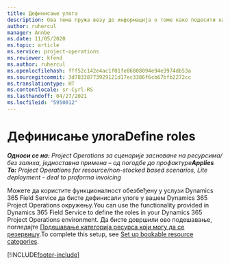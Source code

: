 ```yaml
---
title: Дефинисање улога
description: Ова тема пружа везу до информација о томе како подесити категорије ресурса који могу да се резервишу.
author: ruhercul
manager: Annbe
ms.date: 11/05/2020
ms.topic: article
ms.service: project-operations
ms.reviewer: kfend
ms.author: ruhercul
ms.openlocfilehash: fff52c142e4ac1f01fe86808094e94e3974db53a
ms.sourcegitcommit: 3d78338773929121d17ec3386f6cb67bfb2272cc
ms.translationtype: HT
ms.contentlocale: sr-Cyrl-RS
ms.lasthandoff: 04/27/2021
ms.locfileid: "5950012"
---
```

# <a name="define-roles"></a><span data-ttu-id="4e53a-103">Дефинисање улога</span><span class="sxs-lookup"><span data-stu-id="4e53a-103">Define roles</span></span>

<span data-ttu-id="4e53a-104">_**Односи се на:** Project Operations за сценарије засноване на ресурсима/без залиха, једноставна примена – од погодбе до профактуре_</span><span class="sxs-lookup"><span data-stu-id="4e53a-104">_**Applies To:** Project Operations for resource/non-stocked based scenarios, Lite deployment - deal to proforma invoicing_</span></span>

<span data-ttu-id="4e53a-105">Можете да користите функционалност обезбеђену у услузи Dynamics 365 Field Service да бисте дефинисали улоге у вашем Dynamics 365 Project Operations окружењу.</span><span class="sxs-lookup"><span data-stu-id="4e53a-105">You can use the functionality provided in Dynamics 365 Field Service to define the roles in your Dynamics 365 Project Operations environment.</span></span> <span data-ttu-id="4e53a-106">Да бисте довршили ово подешавање, погледајте [Подешавање категорија ресурса који могу да се резервишу](/dynamics365/field-service/set-up-bookable-resource-categories).</span><span class="sxs-lookup"><span data-stu-id="4e53a-106">To complete this setup, see [Set up bookable resource categories](/dynamics365/field-service/set-up-bookable-resource-categories).</span></span>


[!INCLUDE[footer-include](../includes/footer-banner.md)]